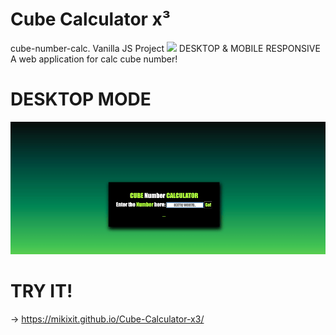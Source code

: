 # Cube Calculator x³ 
cube-number-calc. Vanilla JS Project
![](icon.ico) 
DESKTOP & MOBILE RESPONSIVE
A web application for calc cube number!

# DESKTOP MODE
![](gifproject.gif)

# TRY IT!
->  https://mikixit.github.io/Cube-Calculator-x3/
